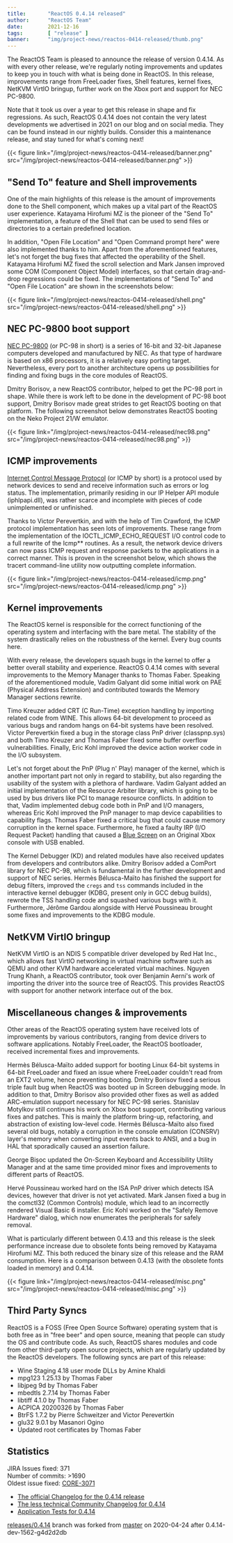 ```yaml
---
title:       "ReactOS 0.4.14 released"
author:      "ReactOS Team"
date:        2021-12-16
tags:        [ "release" ]
banner:      "img/project-news/reactos-0414-released/thumb.png"
---
```


The ReactOS Team is pleased to announce the release of version 0.4.14.
As with every other release, we're regularly noting improvements and updates to keep you in touch with what is being done in ReactOS.
In this release, improvements range from FreeLoader fixes, Shell features, kernel fixes, NetKVM VirtIO bringup, further work on the Xbox port and support for NEC PC-9800.

Note that it took us over a year to get this release in shape and fix regressions.
As such, ReactOS 0.4.14 does not contain the very latest developments we advertised in 2021 on our blog and on social media. They can be found instead in our nightly builds.
Consider this a maintenance release, and stay tuned for what's coming next!

{{< figure link="/img/project-news/reactos-0414-released/banner.png" src="/img/project-news/reactos-0414-released/banner.png" >}}

## "Send To" feature and Shell improvements
One of the main highlights of this release is the amount of improvements done to the Shell component, which makes up a vital part of the ReactOS user experience.
Katayama Hirofumi MZ is the pioneer of the "Send To" implementation, a feature of the Shell that can be used to send files or directories to a certain predefined location.

In addition, "Open File Location" and "Open Command prompt here" were also implemented thanks to him.
Apart from the aforementioned features, let's not forget the bug fixes that affected the operability of the Shell.
Katayama Hirofumi MZ fixed the scroll selection and Mark Jansen improved some COM (Component Object Model) interfaces, so that certain drag-and-drop regressions could be fixed.
The implementations of "Send To" and "Open File Location" are shown in the screenshots below:

{{< figure link="/img/project-news/reactos-0414-released/shell.png" src="/img/project-news/reactos-0414-released/shell.png" >}}

## NEC PC-9800 boot support
[NEC PC-9800](https://en.wikipedia.org/wiki/PC-9800_series) (or PC-98 in short) is a series of 16-bit and 32-bit Japanese computers developed and manufactured by NEC.
As that type of hardware is based on x86 processors, it is a relatively easy porting target.
Nevertheless, every port to another architecture opens up possibilities for finding and fixing bugs in the core modules of ReactOS.

Dmitry Borisov, a new ReactOS contributor, helped to get the PC-98 port in shape.
While there is work left to be done in the development of PC-98 boot support, Dmitry Borisov made great strides to get ReactOS booting on that platform.
The following screenshot below demonstrates ReactOS booting on the Neko Project 21/W emulator.

{{< figure link="/img/project-news/reactos-0414-released/nec98.png" src="/img/project-news/reactos-0414-released/nec98.png" >}}

## ICMP improvements
[Internet Control Message Protocol](https://en.wikipedia.org/wiki/Internet_Control_Message_Protocol) (or ICMP by short) is a protocol used by network devices to send and receive information such as errors or log status.
The implementation, primarily residing in our IP Helper API module (iphlpapi.dll), was rather scarce and incomplete with pieces of code unimplemented or unfinished.

Thanks to Victor Perevertkin, and with the help of Tim Crawford, the ICMP protocol implementation has seen lots of improvements.
These range from the implementation of the IOCTL_ICMP_ECHO_REQUEST I/O control code to a full  rewrite of the Icmp** routines.
As a result, the network device drivers can now pass ICMP request and response packets to the applications in a correct manner.
This is proven in the screenshot below, which shows the tracert command-line utility now outputting complete information.

{{< figure link="/img/project-news/reactos-0414-released/icmp.png" src="/img/project-news/reactos-0414-released/icmp.png" >}}

## Kernel improvements
The ReactOS kernel is responsible for the correct functioning of the operating system and interfacing with the bare metal.
The stability of the system drastically relies on the robustness of the kernel.
Every bug counts here.

With every release, the developers squash bugs in the kernel to offer a better overall stability and experience.
ReactOS 0.4.14 comes with several improvements to the Memory Manager thanks to Thomas Faber.
Speaking of the aforementioned module, Vadim Galyant did some initial work on PAE (Physical Address Extension) and contributed towards the Memory Manager sections rewrite.

Timo Kreuzer added CRT (C Run-Time) exception handling by importing related code from WINE. This allows 64-bit development to proceed as various bugs and random hangs on 64-bit systems have been resolved.
Victor Perevertkin fixed a bug in the storage class PnP driver (classpnp.sys) and both Timo Kreuzer and Thomas Faber fixed some buffer overflow vulnerabilities.
Finally, Eric Kohl improved the device action worker code in the I/O subsystem.

Let's not forget about the PnP (Plug n' Play) manager of the kernel, which is another important part not only in regard to stability, but also regarding the usability of the system with a plethora of hardware.
Vadim Galyant added an initial implementation of the Resource Arbiter library, which is going to be used by bus drivers like PCI to manage resource conflicts.
In addition to that, Vadim implemented debug code both in PnP and I/O managers, whereas Eric Kohl improved the PnP manager to map device capabilities to capability flags.
Thomas Faber fixed a critical bug that could cause memory corruption in the kernel space.
Furthermore, he fixed a faulty IRP (I/O Request Packet) handling that caused a [Blue Screen](https://en.wikipedia.org/wiki/Blue_screen_of_death) on an Original Xbox console with USB enabled.

The Kernel Debugger (KD) and related modules have also received updates from developers and contributors alike.
Dmitry Borisov added a ComPort library for NEC PC-98, which is fundamental in the further development and support of NEC series.
Hermès Bélusca-Maïto has finished the support for debug filters, improved the `cregs` and `tss` commands included in the interactive kernel debugger (KDBG, present only in GCC debug builds), rewrote the TSS handling code and squashed various bugs with it.
Furthermore, Jérôme Gardou alongside with Hervé Poussineau brought some fixes and improvements to the KDBG module.

## NetKVM VirtIO bringup
NetKVM VirtIO is an NDIS 5 compatible driver developed by Red Hat Inc., which allows fast VirtIO networking in virtual machine software such as QEMU and other KVM hardware accelerated virtual machines.
Nguyen Trung Khanh, a ReactOS contributor, took over Benjamin Aerni's work of importing the driver into the source tree of ReactOS.
This provides ReactOS with support for another network interface out of the box.

## Miscellaneous changes & improvements
Other areas of the ReactOS operating system have received lots of improvements by various contributors, ranging from device drivers to software applications.
Notably FreeLoader, the ReactOS bootloader, received incremental fixes and improvements.

Hermès Bélusca-Maïto added support for booting Linux 64-bit systems in 64-bit FreeLoader and fixed an issue where FreeLoader couldn't read from an EXT2 volume, hence preventing booting.
Dmitry Borisov fixed a serious triple fault bug when ReactOS was booted up in Screen debugging mode.
In addition to that, Dmitry Borisov also provided other fixes as well as added ARC-emulation support necessary for NEC PC-98 series.
Stanislav Motylkov still continues his work on Xbox boot support, contributing various fixes and patches.
This is mainly the platform bring-up, refactoring, and abstraction of existing low-level code.
Hermès Bélusca-Maïto also fixed several old bugs, notably a corruption in the console emulation (CONSRV) layer's memory when converting input events back to ANSI, and a bug in HAL that sporadically caused an assertion failure.

George Bișoc updated the On-Screen Keyboard and Accessibility Utility Manager and at the same time provided minor fixes and improvements to different parts of ReactOS.

Hervé Poussineau worked hard on the ISA PnP driver which detects ISA devices, however that driver is not yet activated.
Mark Jansen fixed a bug in the comctl32 (Common Controls) module, which lead to an incorrectly rendered Visual Basic 6 installer.
Eric Kohl worked on the "Safely Remove Hardware" dialog, which now enumerates the peripherals for safely removal.

What is particularly different between 0.4.13 and this release is the sleek performance increase due to obsolete fonts being removed by Katayama Hirofumi MZ.
This both reduced the binary size of this release and the RAM consumption.
Here is a comparison between 0.4.13 (with the obsolete fonts loaded in memory) and 0.4.14.

{{< figure link="/img/project-news/reactos-0414-released/misc.png" src="/img/project-news/reactos-0414-released/misc.png" >}}


## Third Party Syncs
ReactOS is a FOSS (Free Open Source Software) operating system that is both free as in "free beer" and open source, meaning that people can study the OS and contribute code.
As such, ReactOS shares modules and code from other third-party open source projects, which are regularly updated by the ReactOS developers.
The following syncs are part of this release:

* Wine Staging 4.18 user mode DLLs by Amine Khaldi
* mpg123 1.25.13 by Thomas Faber
* libjpeg 9d by Thomas Faber
* mbedtls 2.7.14 by Thomas Faber
* libtiff 4.1.0 by Thomas Faber
* ACPICA 20200326 by Thomas Faber
* BtrFS 1.7.2 by Pierre Schweitzer and Victor Perevertkin
* glu32 9.0.1 by Masanori Ogino
* Updated root certificates by Thomas Faber

## Statistics
JIRA Issues fixed: 371  
Number of commits: >1690  
Oldest issue fixed: [CORE-3071](https://jira.reactos.org/browse/CORE-3071)

* [The official Changelog for the 0.4.14 release](/wiki/ChangeLog-0.4.14)
* [The less technical Community Changelog for 0.4.14](/wiki/Community_Changelog-0.4.14)
* [Application Tests for 0.4.14](/wiki/Tests_for_0.4.14)

[releases/0.4.14](https://github.com/reactos/reactos/tree/releases/0.4.14) branch was forked from [master](https://github.com/reactos/reactos) on 2020-04-24 after 0.4.14-dev-1562-g4d2d2db
